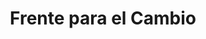 ---
title: "Frente para el Cambio"
url: /ciudad-autonoma-de-buenos-aires/frente-para-el-cambio/
shop: general
---